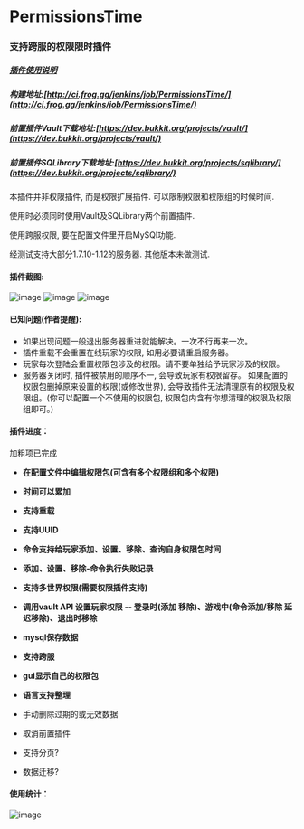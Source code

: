 # PermissionsTime
### 支持跨服的权限限时插件

##### [插件使用说明](https://github.com/geekfrog/PermissionsTime/wiki/PermissionsTime-%E4%BD%BF%E7%94%A8%E8%AF%B4%E6%98%8E)
##### 构建地址:[http://ci.frog.gg/jenkins/job/PermissionsTime/](http://ci.frog.gg/jenkins/job/PermissionsTime/)
##### 前置插件Vault下载地址:[https://dev.bukkit.org/projects/vault/](https://dev.bukkit.org/projects/vault/)
##### 前置插件SQLibrary下载地址:[https://dev.bukkit.org/projects/sqlibrary/](https://dev.bukkit.org/projects/sqlibrary/)

本插件并非权限插件, 而是权限扩展插件. 可以限制权限和权限组的时候时间.

使用时必须同时使用Vault及SQLibrary两个前置插件.

使用跨服权限, 要在配置文件里开启MySQl功能.

经测试支持大部分1.7.10-1.12的服务器. 其他版本未做测试.

#### 插件截图: 
![image](http://imgur.com/cnnd5hb)
![image](http://imgur.com/bqvIVvz)
![image](http://imgur.com/NFK3WKa)


#### 已知问题(作者提醒):

- 如果出现问题一般退出服务器重进就能解决。一次不行再来一次。
- 插件重载不会重置在线玩家的权限, 如用必要请重启服务器。
- 玩家每次登陆会重置权限包涉及的权限。请不要单独给予玩家涉及的权限。
- 服务器关闭时, 插件被禁用的顺序不一, 会导致玩家有权限留存。 如果配置的权限包删掉原来设置的权限(或修改世界), 会导致插件无法清理原有的权限及权限组。(你可以配置一个不使用的权限包, 权限包内含有你想清理的权限及权限组即可。)

#### 插件进度：

加粗项已完成

- **在配置文件中编辑权限包(可含有多个权限组和多个权限)**
- **时间可以累加**
- **支持重载**
- **支持UUID**
- **命令支持给玩家添加、设置、移除、查询自身权限包时间**
- **添加、设置、移除-命令执行失败记录**
- **支持多世界权限(需要权限插件支持)**
- **调用vault API 设置玩家权限 -- 登录时(添加 移除)、游戏中(命令添加/移除 延迟移除)、退出时移除**
- **mysql保存数据**
- **支持跨服**
- **gui显示自己的权限包**
- **语言支持整理**
- 手动删除过期的或无效数据
- 取消前置插件


- 支持分页?
- 数据迁移?

#### 使用统计：
![image](http://i.mcstats.org/PermissionsTime/Global+Statistics.borderless.png)
